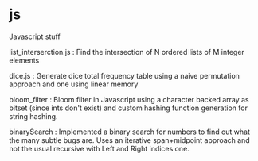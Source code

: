 js
==

Javascript stuff

list_interserction.js : Find the intersection of N ordered lists of M integer elements

dice.js : Generate dice total frequency table using a naive permutation approach and one using linear memory

bloom_filter : Bloom filter in Javascript using a character backed array as bitset (since ints don't exist) and custom hashing function generation for string hashing.

binarySearch : Implemented a binary search for numbers to find out what the many subtle bugs are. Uses an iterative span+midpoint approach and not the usual recursive with Left and Right indices one.
